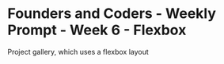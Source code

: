 # Founders and Coders - Weekly Prompt - Week 6 - Flexbox

Project gallery, which uses a flexbox layout
